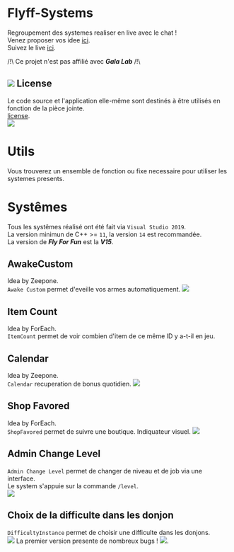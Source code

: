 # Flyff-Systems

Regroupement des systemes realiser en live avec le chat ! <br>
Venez proposer vos idee [ici](https://discord.gg/fZP7TWq). <br>
Suivez le live [ici](https://www.twitch.tv/s4oul/). <br>

/!\ Ce projet n'est pas affilié avec ***Gala Lab*** /!\

## ![](https://img.icons8.com/color/24/000000/creative-commons--v1.png) License
Le code source et l'application elle-même sont destinés à être utilisés en fonction de la pièce jointe.<br>
[license](./LICENSE.md).<br>
![](https://mirrors.creativecommons.org/presskit/buttons/88x31/svg/by-nc-sa.svg)


# Utils
Vous trouverez un ensemble de fonction ou fixe necessaire pour utiliser les systemes presents.<br>

# Systêmes
Tous les systêmes réalisé ont été fait via `Visual Studio 2019`.<br>
La version minimun de C++ >= `11`, la version `14` est recommandée.<br>
La version de ***Fly For Fun*** est la ***V15***.<br>

## AwakeCustom
Idea by Zeepone.<br>
`Awake Custom` permet d'eveille vos armes automatiquement.
![](AwakeCustom/UIAwakeCustom.PNG)

## Item Count
Idea by ForEach.<br>
`ItemCount` permet de voir combien d'item de ce même ID y a-t-il en jeu.

## Calendar
Idea by Zeepone.<br>
`Calendar` recuperation de bonus quotidien.
![](Calendar/calendar.PNG)

## Shop Favored
Idea by ForEach.<br>
`ShopFavored` permet de suivre une boutique. Indiquateur visuel.
![](ShopFavored/VendorShopFavored.png)

## Admin Change Level
`Admin Change Level` permet de changer de niveau et de job via une interface.<br>
Le system s'appuie sur la commande `/level`.<br>
![](AdminChangeLevel/AdminChangeLevel.png)

## Choix de la difficulte dans les donjon
`DifficultyInstance` permet de choisir une difficulte dans les donjons.<br>
![](https://img.icons8.com/color/24/000000/error.png) La premier version presente de nombreux bugs ! ![](https://img.icons8.com/color/24/000000/error.png).<br>

